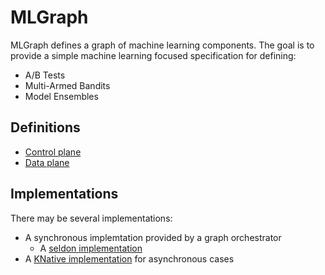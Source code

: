 # MLGraph

MLGraph defines a graph of machine learning components. The goal is to provide a simple machine learning focused 
specification for defining:

  * A/B Tests
  * Multi-Armed Bandits
  * Model Ensembles
  
## Definitions
 
  * [Control plane](control-plane.md)
  * [Data plane](data-plane.md)

## Implementations
 
 There may be several implementations:
 
   * A synchronous implemtation provided by a graph orchestrator
       * A [seldon implementation](seldon-impl.md)
   * A [KNative implementation](knative-impl.md) for asynchronous cases 